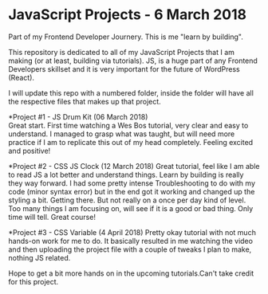 # JavaScript Projects - 6 March 2018

Part of my Frontend Developer Journery. This is me "learn by building". 


This repository is dedicated to all of my JavaScript Projects that I am making (or at least, building via tutorials). JS, is a huge part of any Frontend Developers skillset and it is very important for the future of WordPress (React).

I will update this repo with a numbered folder, inside the folder will have all the respective files that makes up that project.


*Project #1 - JS Drum Kit (06 March 2018)	
Great start. First time watching a Wes Bos tutorial, very clear and easy to understand. I managed to grasp what was taught, but will need more practice if I am to replicate this out of my head completely.	Feeling excited and positive!


*Project #2 - CSS JS Clock (12 March 2018)
Great tutorial, feel like I am able to read JS a lot better and understand things. Learn by building is really they way forward. I had some pretty intense Troubleshooting to do with my code (minor syntax error) but in the end got it working and changed up the styling a bit. Getting there. But not really on a once per day kind of level. Too many things I am focusing on, will see if it is a good or bad thing. Only time will tell. Great course!

*Project #3 - CSS Variable (4 April 2018)
Pretty okay tutorial with not much hands-on work for me to do. It basically resulted in me watching the video and then uploading the project file with a couple of tweaks I plan to make, nothing JS related.

Hope to get a bit more hands on in the upcoming tutorials.Can't take credit for this project.


